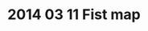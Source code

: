 ---
layout: blog
title: 2014 03 11 Fist map
category: blog
lat: 47.60294
lng: -122.3084
altitude: 100.01
image: https://s3-us-west-2.amazonaws.com/worldcup14/2014-03-11 16:31:38 PDT.jpg
observation: 20140311163138PDT
---
